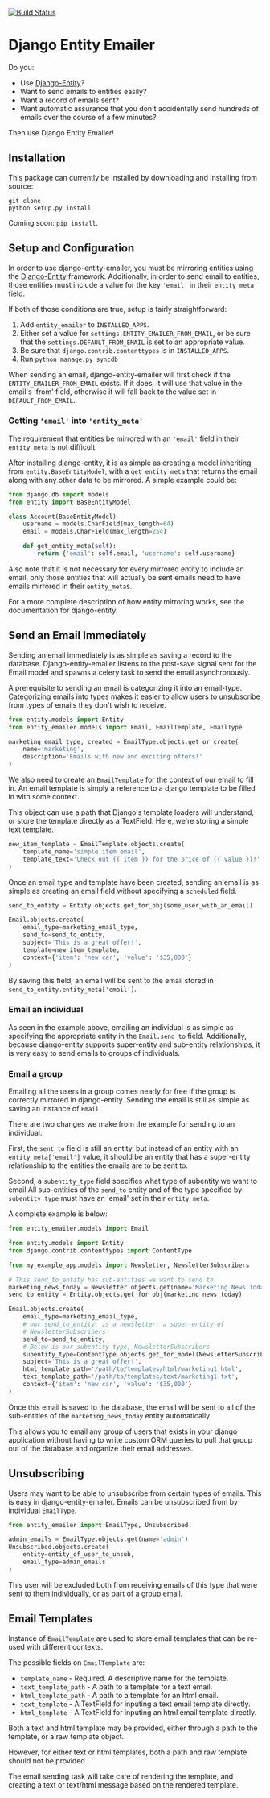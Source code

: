 [![Build Status](https://travis-ci.org/ambitioninc/django-entity-emailer.svg?branch=develop)](https://travis-ci.org/ambitioninc/django-entity-emailer)

Django Entity Emailer
==================================================

Do you:

- Use [Django-Entity](https://github.com/ambitioninc/django-entity)?
- Want to send emails to entities easily?
- Want a record of emails sent?
- Want automatic assurance that you don't accidentally send hundreds
  of emails over the course of a few minutes?

Then use Django Entity Emailer!


Installation
--------------------------------------------------

This package can currently be installed by downloading and installing
from source:

    git clone
    python setup.py install

Coming soon: `pip install`.


Setup and Configuration
--------------------------------------------------

In order to use django-entity-emailer, you must be mirroring entities
using the
[Django-Entity](https://github.com/ambitioninc/django-entity)
framework. Additionally, in order to send email to entities, those
entities must include a value for the key `'email'` in their
`entity_meta` field.

If both of those conditions are true, setup is fairly straightforward:

1. Add `entity_emailer` to `INSTALLED_APPS`.
2. Either set a value for `settings.ENTITY_EMAILER_FROM_EMAIL`, or be
   sure that the `settings.DEFAULT_FROM_EMAIL` is set to an
   appropriate value. 
4. Be sure that `django.contrib.contenttypes` is in `INSTALLED_APPS`.
5. Run `python manage.py syncdb`

When sending an email, django-entity-emailer will first check if the
`ENTITY_EMAILER_FROM_EMAIL` exists. If it does, it will use that value
in the email's 'from' field, otherwise it will fall back to the value
set in `DEFAULT_FROM_EMAIL`.

### Getting `'email'` into `'entity_meta'`

The requirement that entities be mirrored with an `'email'` field in
their `entity_meta` is not difficult.

After installing django-entity, it is as simple as creating a model
inheriting from `entity.BaseEntityModel`, with a `get_entity_meta`
that returns the email along with any other data to be mirrored. A
simple example could be:

```python
from django.db import models
from entity import BaseEntityModel

class Account(BaseEntityModel)
    username = models.CharField(max_length=64)
    email = models.CharField(max_length=254)

    def get_entity_meta(self):
        return {'email': self.email, 'username': self.username}
```

Also note that it is not necessary for every mirrored entity to
include an email, only those entities that will actually be sent
emails need to have emails mirrored in their `entity_meta`s.

For a more complete description of how entity mirroring works, see the
documentation for django-entity.

Send an Email Immediately
--------------------------------------------------

Sending an email immediately is as simple as saving a record to the
database. Django-entity-emailer listens to the post-save signal sent
for the Email model and spawns a celery task to send the email
asynchronously.

A prerequisite to sending an email is categorizing it into an
email-type. Categorizing emails into types makes it easier to allow
users to unsubscribe from types of emails they don't wish to receive.

``` python
from entity.models import Entity
from entity_emailer.models import Email, EmailTemplate, EmailType

marketing_email_type, created = EmailType.objects.get_or_create(
    name='marketing',
    description='Emails with new and exciting offers!'
)
```

We also need to create an `EmailTemplate` for the context of our email
to fill in. An email template is simply a reference to a django
template to be filled in with some context.

This object can use a path that Django's template loaders will
understand, or store the template directly as a TextField. Here, we're
storing a simple text template.

```python
new_item_template = EmailTemplate.objects.create(
    template_name='simple item email',
    template_text='Check out {{ item }} for the price of {{ value }}!'
)
```

Once an email type and template have been created, sending an email is
as simple as creating an email field without specifying a `scheduled`
field.

```python
send_to_entity = Entity.objects.get_for_obj(some_user_with_an_email)

Email.objects.create(
    email_type=marketing_email_type,
    send_to=send_to_entity,
    subject='This is a great offer!',
    template=new_item_template,
    context={'item': 'new car', 'value': '$35,000'}
)
```

By saving this field, an email will be sent to the email stored in
`send_to_entity.entity_meta['email']`.

### Email an individual

As seen in the example above, emailing an individual is as simple as
specifying the appropriate entity in the `Email.send_to`
field. Additionally, because django-entity supports super-entity and
sub-entity relationships, it is very easy to send emails to groups of
individuals.

### Email a group

Emailing all the users in a group comes nearly for free if the group
is correctly mirrored in django-entity. Sending the email is still as
simple as saving an instance of `Email`.

There are two changes we make from the example for sending to an
individual.

First, the `sent_to` field is still an entity, but instead of an
entity with an `entity_meta['email']` value, it should be an entity
that has a super-entity relationship to the entities the emails are to
be sent to.

Second, a `subentity_type` field specifies what type of subentity we
want to email All sub-entities of the `send_to` entity and of the type
specified by `subentity_type` must have an 'email' set in their
`entity_meta`.

A complete example is below:

```python
from entity_emailer.models import Email

from entity.models import Entity
from django.contrib.contenttypes import ContentType

from my_example_app.models import Newsletter, NewsletterSubscribers

# This send_to_entity has sub-entities we want to send to.
marketing_news_today = Newsletter.objects.get(name='Marketing News Today')
send_to_entity = Entity.objects.get_for_obj(marketing_news_today)

Email.objects.create(
    email_type=marketing_email_type,
    # our send_to_entity, is a newsletter, a super-entity of
    # NewsletterSubscribers
    send_to=send_to_entity,
    # Below is our subentity type, NewsletterSubscribers
    subentity_type=ContentType.objects.get_for_model(NewsletterSubscribers)
    subject='This is a great offer!',
    html_template_path='/path/to/templates/html/marketing1.html',
    text_template_path='/path/to/templates/text/marketing1.txt',
    context={'item': 'new car', 'value': '$35,000'}
)
```

Once this email is saved to the database, the email will be sent to all
of the sub-entities of the `marketing_news_today` entity automatically.

This allows you to email any group of users that exists in your django
application without having to write custom ORM queries to pull that
group out of the database and organize their email addresses.


Unsubscribing
--------------------------------------------------

Users may want to be able to unsubscribe from certain types of
emails. This is easy in django-entity-emailer. Emails can be
unsubscribed from by individual `EmailType`.

```python
from entity_emailer import EmailType, Unsubscribed

admin_emails = EmailType.objects.get(name='admin')
Unsubscribed.objects.create(
    entity=entity_of_user_to_unsub,
    email_type=admin_emails
)
```

This user will be excluded both from receiving emails of this type
that were sent to them individually, or as part of a group email.


Email Templates
--------------------------------------------------

Instance of `EmailTemplate` are used to store email templates that can
be re-used with different contexts.

The possible fields on `EmailTemplate` are:

- `template_name` - Required. A descriptive name for the template.
- `text_template_path` - A path to a template for a text email.
- `html_template_path` - A path to a template for an html email.
- `text_template` - A TextField for inputing a text email template directly.
- `html_template` - A TextField for inputing an html email template directly.

Both a text and html template may be provided, either
through a path to the template, or a raw template object.

However, for either text or html templates, both a path and raw
template should not be provided.

The email sending task will take care of rendering the template,
and creating a text or text/html message based on the rendered
template.

